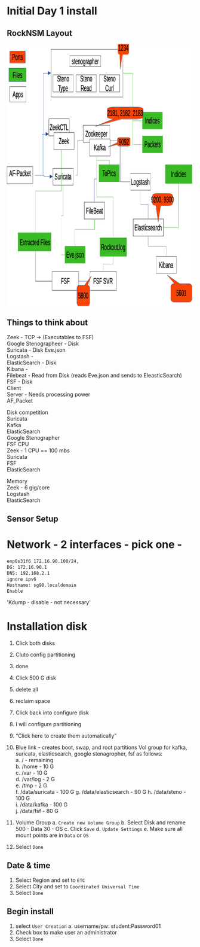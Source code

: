 # Initial Day 1 install

## RockNSM Layout

<img src="https://github.com/P0w3rChi3f/ElasticEngineerNotes/blob/master/RockNSM Layout.png" alt="RockNSM Layout"  width="900" height="700"> 

## Things to think about
Zeek - TCP -> (Executables to FSF)  
Google Stenographeer - Disk  
Suricata - Disk Eve.json  
Logstash -   
ElasticSearch - Disk  
Kibana -   
Filebeat - Read from Disk (reads Eve.json and sends to EleasticSearch)  
FSF - Disk  
    Client  
    Server - Needs processing power  
AF_Packet  

Disk competition  
    Suricata  
    Kafka  
    ElasticSearch  
    Google Stenographer  
    FSF 
CPU  
    Zeek - 1 CPU == 100 mbs  
    Suricata  
    FSF  
    ElasticSearch  

Memory  
    Zeek - 6 gig/core   
    Logstash  
    ElasticSearch  


## Sensor Setup

# Network - 2 interfaces - pick one - 
```
enp0s31f6 172.16.90.100/24, 
DG: 172.16.90.1
DNS: 192.168.2.1
ignore ipv6
Hostname: sg90.localdomain
Enable
```

'Kdump - disable - not necessary'
# Installation disk 
1. Click both disks  
1. Cluto config partitioning
1. done
1. Click 500 G disk
1. delete all  
1. reclaim space
1. Click back into configure disk
1. I will configure partitioning
1. “Click here to create them automatically”
1. Blue link - creates boot, swap, and root partitions
Vol group for kafka, suricata, elasticsearch, google stenagropher, fsf as follows:  
    a.   / - remaining  
    b.   /home - 10 G  
    c.    /var - 10 G  
    d.    /var/log - 2 G  
    e.    /tmp - 2 G  
    f.    /data/suricata -  100 G
    g.    /data/elasticsearch -  90 G 
    h.    /data/steno - 100 G  
    i.     /data/kafka - 100 G  
    j.    /data/fsf - 80 G  

1. Volume Group
    a. `Create new Volume Group`
    b. Select Disk and rename
        500 - Data
        30 - OS
    c. Click `Save`
    d. `Update Settings`
    e. Make sure all mount points are in `Data` or `OS`
1. Select `Done`

## Date & time

1. Select Region and set to `ETC`
1. Select City and set to `Coordinated Universal Time`
1. Select `Done`

## Begin install  
1. select `User Creation`
	a. username/pw: student:Password01
1. Check box to make user an administrator
1. Select `Done`

